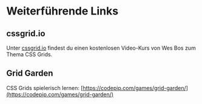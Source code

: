 # Weiterführende Links

## cssgrid.io

Unter [cssgrid.io](https://cssgrid.io/) findest du einen kostenlosen Video-Kurs von Wes Bos zum Thema CSS Grids.

## Grid Garden&#x20;

CSS Grids spielerisch lernen: [https://codepip.com/games/grid-garden/](https://codepip.com/games/grid-garden/)
